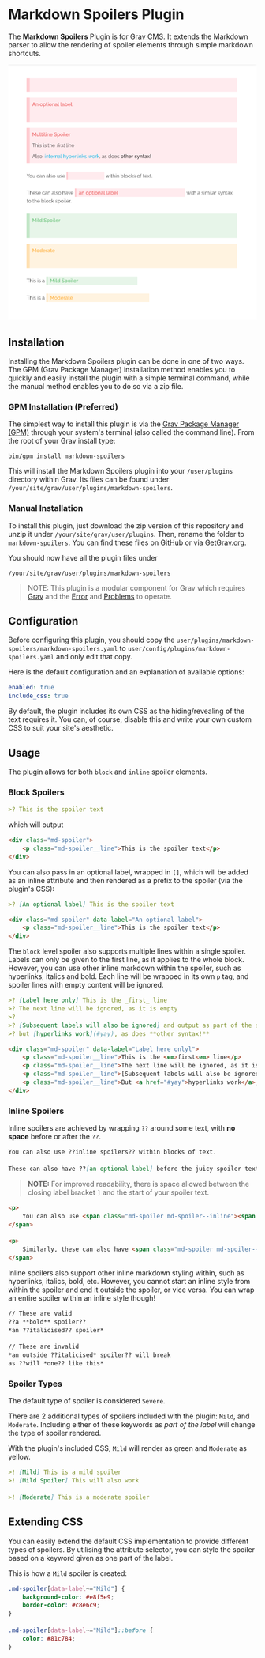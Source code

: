 # Markdown Spoilers Plugin

The **Markdown Spoilers** Plugin is for [Grav CMS](http://github.com/getgrav/grav). It extends the Markdown parser to allow the rendering of spoiler elements through simple markdown shortcuts.

![](assets/screenshot.png)

## Installation

Installing the Markdown Spoilers plugin can be done in one of two ways. The GPM (Grav Package Manager) installation method enables you to quickly and easily install the plugin with a simple terminal command, while the manual method enables you to do so via a zip file.

### GPM Installation (Preferred)

The simplest way to install this plugin is via the [Grav Package Manager (GPM)](http://learn.getgrav.org/advanced/grav-gpm) through your system's terminal (also called the command line).  From the root of your Grav install type:

    bin/gpm install markdown-spoilers

This will install the Markdown Spoilers plugin into your `/user/plugins` directory within Grav. Its files can be found under `/your/site/grav/user/plugins/markdown-spoilers`.

### Manual Installation

To install this plugin, just download the zip version of this repository and unzip it under `/your/site/grav/user/plugins`. Then, rename the folder to `markdown-spoilers`. You can find these files on [GitHub](https://github.com/thomas-threadgold/grav-plugin-markdown-spoilers) or via [GetGrav.org](http://getgrav.org/downloads/plugins#extras).

You should now have all the plugin files under

    /your/site/grav/user/plugins/markdown-spoilers

> NOTE: This plugin is a modular component for Grav which requires [Grav](http://github.com/getgrav/grav) and the [Error](https://github.com/getgrav/grav-plugin-error) and [Problems](https://github.com/getgrav/grav-plugin-problems) to operate.

## Configuration

Before configuring this plugin, you should copy the `user/plugins/markdown-spoilers/markdown-spoilers.yaml` to `user/config/plugins/markdown-spoilers.yaml` and only edit that copy.

Here is the default configuration and an explanation of available options:

```yaml
enabled: true
include_css: true
```

By default, the plugin includes its own CSS as the hiding/revealing of the text requires it. You can, of course, disable this and write your own custom CSS to suit your site's aesthetic.

## Usage

The plugin allows for both `block` and `inline` spoiler elements.

### Block Spoilers

```markdown
>? This is the spoiler text
```

which will output

```html
<div class="md-spoiler">
    <p class="md-spoiler__line">This is the spoiler text</p>
</div>
```

You can also pass in an optional label, wrapped in `[]`, which will be added as an inline attribute and then rendered as a prefix to the spoiler (via the plugin's CSS):

```markdown
>? [An optional label] This is the spoiler text
```

```html
<div class="md-spoiler" data-label="An optional label">
    <p class="md-spoiler__line">This is the spoiler text</p>
</div>
```

The `block` level spoiler also supports multiple lines within a single spoiler. Labels can only be given to the first line, as it applies to the whole block. However, you can use other inline markdown within the spoiler, such as hyperlinks, italics and bold. Each line will be wrapped in its own `p` tag, and spoiler lines with empty content will be ignored.

```markdown
>? [Label here only] This is the _first_ line
>? The next line will be ignored, as it is empty
>?
>? [Subsequent labels will also be ignored] and output as part of the spoiler
>? but [hyperlinks work](#yay), as does **other syntax!**
```

```html
<div class="md-spoiler" data-label="Label here onlyl">
    <p class="md-spoiler__line">This is the <em>first<em> line</p>
    <p class="md-spoiler__line">The next line will be ignored, as it is empty</p>
    <p class="md-spoiler__line">[Subsequent labels will also be ignored] and output as part of the spoiler</p>
    <p class="md-spoiler__line">But <a href="#yay">hyperlinks work</a>, as does <strong>other syntax!<strong></p>
</div>
```

### Inline Spoilers

Inline spoilers are achieved by wrapping `??` around some text, with **no space** before or after the `??`.

```markdown
You can also use ??inline spoilers?? within blocks of text.

These can also have ??[an optional label] before the juicy spoiler text?? with a similar syntax to the block spoiler.
```

> **NOTE:** For improved readability, there is space allowed between the closing label bracket `]` and the start of your spoiler text.

```html
<p>
    You can also use <span class="md-spoiler md-spoiler--inline"><span class="md-spoiler__line">inline spoilers</span></span> within blocks of text.
</span>

<p>
    Similarly, these can also have <span class="md-spoiler md-spoiler--inline" data-label="an optional label"><span class="md-spoiler__line">before the juicy spoiler text</span></span> with a similar syntax to the block spoiler.
</span>
```

Inline spoilers also support other inline markdown styling within, such as hyperlinks, italics, bold, etc. However, you cannot start an inline style from within the spoiler and end it outside the spoiler, or vice versa. You can wrap an entire spoiler within an inline style though!

```markdown
// These are valid
??a **bold** spoiler??
*an ??italicised?? spoiler*

// These are invalid
*an outside ??italicised* spoiler?? will break
as ??will *one?? like this*
```

### Spoiler Types

The default type of spoiler is considered `Severe`.

There are 2 additional types of spoilers included with the plugin: `Mild`, and `Moderate`. Including either of these keywords as _part of the label_ will change the type of spoiler rendered.

With the plugin's included CSS, `Mild` will render as green and `Moderate` as yellow.

```markdown
>! [Mild] This is a mild spoiler
>! [Mild Spoiler] This will also work

>! [Moderate] This is a moderate spoiler
```

## Extending CSS

You can easily extend the default CSS implementation to provide different types of spoilers. By utilising the attribute selector, you can style the spoiler based on a keyword given as one part of the label.

This is how a `Mild` spoiler is created:

```css
.md-spoiler[data-label~="Mild"] {
    background-color: #e8f5e9;
    border-color: #c8e6c9;
}

.md-spoiler[data-label~="Mild"]::before {
    color: #81c784;
}
```
